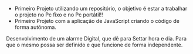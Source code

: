 - Primeiro Projeto utilizando um repositório, o objetivo é estar a trabalhar o projeto no Pc fixo e no Pc portátil!!
- Primeiro Projeto com a aplicação de JavaScript criando o código de forma autónoma.

Desenvolvimento de um alarme Digital, que dê para Settar hora e dia. Para que o mesmo possa ser definido e que funcione de forma independente.